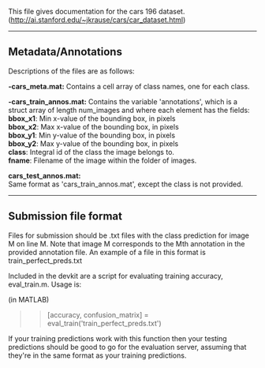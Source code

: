 This file gives documentation for the cars 196 dataset.
(http://ai.stanford.edu/~jkrause/cars/car_dataset.html)

----------------------------------------
Metadata/Annotations
----------------------------------------
Descriptions of the files are as follows:

<b>-cars_meta.mat:</b>
  Contains a cell array of class names, one for each class.

<b>-cars_train_annos.mat:</b>
  Contains the variable 'annotations', which is a struct array of length
  num_images and where each element has the fields: <br>
    <b>bbox_x1</b>: Min x-value of the bounding box, in pixels<br>
    <b>bbox_x2</b>: Max x-value of the bounding box, in pixels<br>
    <b>bbox_y1</b>: Min y-value of the bounding box, in pixels<br>
    <b>bbox_y2</b>: Max y-value of the bounding box, in pixels<br>
    <b>class</b>: Integral id of the class the image belongs to. <br>
    <b>fname</b>: Filename of the image within the folder of images.<br>

<b>cars_test_annos.mat:</b><br>
  Same format as 'cars_train_annos.mat', except the class is not provided.

----------------------------------------
Submission file format
----------------------------------------
Files for submission should be .txt files with the class prediction for
image M on line M. Note that image M corresponds to the Mth annotation in
the provided annotation file. An example of a file in this format is
train_perfect_preds.txt

Included in the devkit are a script for evaluating training accuracy,
eval_train.m. Usage is:

(in MATLAB)
>> [accuracy, confusion_matrix] = eval_train('train_perfect_preds.txt')

If your training predictions work with this function then your testing
predictions should be good to go for the evaluation server, assuming
that they're in the same format as your training predictions.
